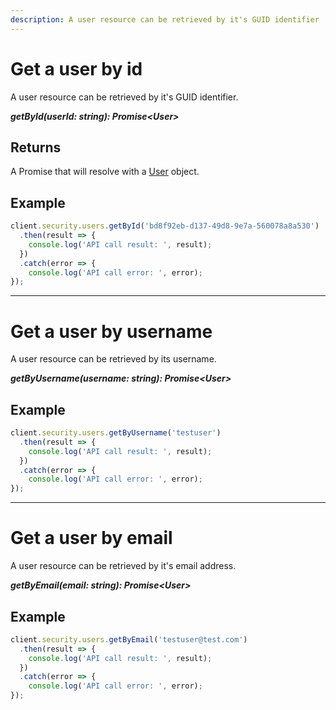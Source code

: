 ```yaml
---
description: A user resource can be retrieved by it's GUID identifier
---
```


# Get a user by id

A user resource can be retrieved by it's GUID identifier.

 ***getById(userId: string): Promise&lt;User&gt;***

## Returns
A Promise that will resolve with a [User](/model/user.md) object.

## Example

```js
client.security.users.getById('bd8f92eb-d137-49d8-9e7a-560078a8a530')
  .then(result => {      
    console.log('API call result: ', result);              
  })
  .catch(error => {
    console.log('API call error: ', error);      
});
```

---

# Get a user by username

A user resource can be retrieved by its username.

***getByUsername(username: string): Promise&lt;User&gt;***

## Example

```js
client.security.users.getByUsername('testuser')
  .then(result => {      
    console.log('API call result: ', result);              
  })
  .catch(error => {
    console.log('API call error: ', error);      
});
```

---

# Get a user by email

A user resource can be retrieved by it's email address.

***getByEmail(email: string): Promise&lt;User&gt;***

## Example

```js
client.security.users.getByEmail('testuser@test.com')
  .then(result => {      
    console.log('API call result: ', result);              
  })
  .catch(error => {
    console.log('API call error: ', error);      
});
```
